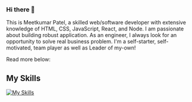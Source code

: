 ### Hi there 👋

This is Meetkumar Patel, a skilled web/software developer with extensive knowledge of HTML, CSS, JavaScript, React, and Node. I am passionate about building robust application. As an engineer, I always look for an opportunity to solve real business problem. I'm a self-starter, self-motivated, team player as well as Leader of my-own! 

Read more below:

## My Skills
[![My Skills](https://skillicons.dev/icons?i=js,html,css,wasm)](https://skillicons.dev)

